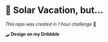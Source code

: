 # 🚀 Solar Vacation, but...

*This repo was created in 1 hour challenge* 🌌 

🛹 **Design on my Dribbble**
